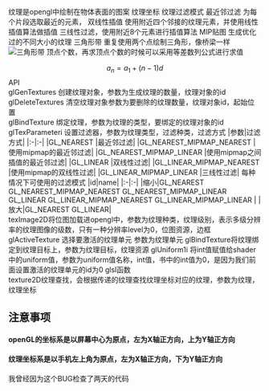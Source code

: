 纹理是opengl中绘制在物体表面的图案
纹理坐标
纹理过滤模式
最近邻过滤
为每个片段选取最近的元素，
双线性插值
使用附近四个邻接的纹理元素，并使用线性插值算法做插值
三线性过滤，使用附近8个元素进行插值算法
MIP贴图
生成优化过的不同大小的纹理
三角形带 重复使用两个点绘制三角形，像桥梁一样
![三角形带](https://user-gold-cdn.xitu.io/2018/6/29/1644a68e49b9f636?w=597&h=178&f=png&s=37298)
顶点个数，再求顶点个数的时候可以采用等差数列公式进行求值

$$
a_{n}=a_{1}+(n-1)d
$$
API  
glGenTextures 创建纹理对象，参数为生成纹理的数量，纹理对象的id  
glDeleteTextures 清空纹理对象参数为要删除的纹理数量，纹理对象id，起始位置  
glBindTexture 绑定纹理，参数为纹理的类型，要绑定的纹理对象的id  
glTexParameteri 设置过滤器，参数为纹理类型，过滤种类，过滤方式
|参数|过滤方式|
|:-|:-|
|GL_NEAREST |最近邻过滤|
|GL_NEAREST_MIPMAP_NEAREST |使用mipmap的最近邻过滤|
|GL_NEAREST_MIPMAP_LINEAR |使用mipmap之间插值的最近邻过滤|
|GL_LINEAR |双线性过滤|
|GL_LINEAR_MIPMAP_NEAREST |使用mipmap的双线性过滤|
|GL_LINEAR_MIPMAP_LINEAR |三线性过滤|
每种情况下可使用的过滤模式
|id|name|
|:-|:-|
|缩小|GL_NEAREST GL_NEAREST_MIPMAP_NEAREST GL_NEAREST_MIPMAP_LINEAR GL_LINEAR GL_LINEAR_MIPMAP_NEAREST   GL_LINEAR_MIPMAP_LINEAR   |
|放大|GL_NEAREST  GL_LINEAR|  
texImage2D将位图加载进opengl中，参数为纹理种类，纹理级别，表示多级分辨率的纹理图像的级数，只有一种分辨率level为0，位图资源，边框  
glActiveTexture 选择要激活的纹理单元 参数为纹理单元 
glBindTexture将纹理绑定到纹理目标上，参数为纹理目标，纹理资源
glUniform1i 将int值赋值给shader中的uniform值，参数为uniform值名称，int值，书中的int值为0，是因为我们前面设置激活的纹理单元的id为0
glsl函数  
texture2D纹理查找，会根据传递的纹理查找纹理坐标对应的纹理，参数为纹理，纹理坐标  
## 注意事项
#### **openGL**的坐标系是以**屏幕中心**为原点，**左**为**X轴**正方向，**上**为**Y轴**正方向  
#### **纹理**坐标系是以**手机左上角**为原点，**左**为**X轴**正方向，**下**为**Y轴**正方向  
我曾经因为这个BUG检查了两天的代码
